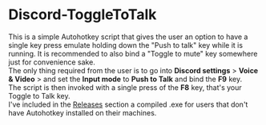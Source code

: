 # Discord-ToggleToTalk
This is a simple Autohotkey script that gives the user an option to have a single key press emulate holding down the "Push to talk" key while it is running. It is recommended to also bind a "Toggle to mute" key somewhere just for convenience sake.  
The only thing required from the user is to go into **Discord settings** > **Voice & Video** > and set the **Input mode** to **Push to Talk** and bind the **F9** key.  
The script is then invoked with a single press of the **F8** key, that's your Toggle to Talk key.  
I've included in the [Releases](https://github.com/Efiyo/Discord-ToggleToTalk/releases) section a compiled .exe for users that don't have Autohotkey installed on their machines.  
